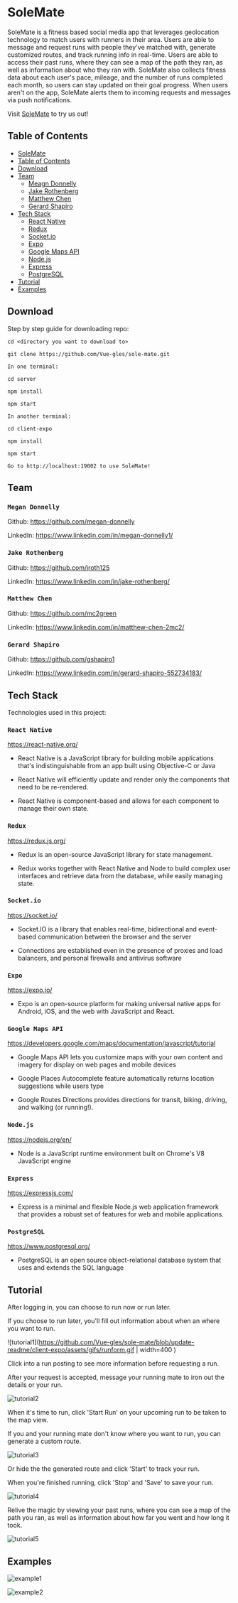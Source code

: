 # SoleMate

SoleMate is a fitness based social media app that leverages geolocation technology to match users with runners in their area. Users are able to message and request runs with people they've matched with, generate customized routes, and track running info in real-time. Users are able to access their past runs, where they can see a map of the path they ran, as well as information about who they ran with. SoleMate also collects fitness data about each user's pace, mileage, and the number of runs completed each month, so users can stay updated on their goal progress. When users aren't on the app, SoleMate alerts them to incoming requests and messages via push notifications.

Visit [SoleMate](https://expo.io/@mdonnelly/sole-mate-app) to try us out!

## Table of Contents

- [SoleMate](#SoleMate)
- [Table of Contents](#Table-of-Contents)
- [Download](#Download)
- [Team](#Team)
  - [Meagn Donnelly](#Megan-Donnelly)
  - [Jake Rothenberg](#Jake-Rothenberg)
  - [Matthew Chen](#Matthew-Chen)
  - [Gerard Shapiro](#Gerard-Shapiro)
- [Tech Stack](#Tech-Stack)
  - [React Native](#React-Native)
  - [Redux](#Redux)
  - [Socket.io](#Socket.io)
  - [Expo](#Expo)
  - [Google Maps API](#Google-Maps-API)
  - [Node.js](#Node.js)
  - [Express](#Express)
  - [PostgreSQL](#PostgreSQL)
- [Tutorial](#Tutorial)
- [Examples](#Examples)

## Download

Step by step guide for downloading repo:

```
cd <directory you want to download to>

git clone https://github.com/Vue-gles/sole-mate.git

In one terminal:

cd server

npm install

npm start

In another terminal:

cd client-expo

npm install

npm start

Go to http://localhost:19002 to use SoleMate!
```

## Team

### `Megan Donnelly`

Github: https://github.com/megan-donnelly

LinkedIn: https://www.linkedin.com/in/megan-donnelly1/

### `Jake Rothenberg`

Github: https://github.com/jroth125

LinkedIn: https://www.linkedin.com/in/jake-rothenberg/

### `Matthew Chen`

Github: https://github.com/mc2green

LinkedIn: https://www.linkedin.com/in/matthew-chen-2mc2/

### `Gerard Shapiro`

Github: https://github.com/gshapiro1

LinkedIn: https://www.linkedin.com/in/gerard-shapiro-552734183/

## Tech Stack

Technologies used in this project:

### `React Native`

https://react-native.org/

- React Native is a JavaScript library for building mobile applications that's indistinguishable from an app built using Objective-C or Java

- React Native will efficiently update and render only the components that need to be re-rendered.

- React Native is component-based and allows for each component to manage their own state.

### `Redux`

https://redux.js.org/

- Redux is an open-source JavaScript library for state management.

- Redux works together with React Native and Node to build complex user interfaces and retrieve data from the database, while easily managing state.

### `Socket.io`

https://socket.io/

- Socket.IO is a library that enables real-time, bidirectional and event-based communication between the browser and the server

- Connections are established even in the presence of proxies and load balancers, and personal firewalls and antivirus software

### `Expo`

https://expo.io/

- Expo is an open-source platform for making universal native apps for Android, iOS, and the web with JavaScript and React.

### `Google Maps API`

https://developers.google.com/maps/documentation/javascript/tutorial

- Google Maps API lets you customize maps with your own content and imagery for display on web pages and mobile devices

- Google Places Autocomplete feature automatically returns location suggestions while users type

- Google Routes Directions provides directions for transit, biking, driving, and walking (or running!).

### `Node.js`

https://nodejs.org/en/

- Node is a JavaScript runtime environment built on Chrome's V8 JavaScript engine

### `Express`

https://expressjs.com/

- Express is a minimal and flexible Node.js web application framework that provides a robust set of features for web and mobile applications.

### `PostgreSQL`

https://www.postgresql.org/

- PostgreSQL is an open source object-relational database system that uses and extends the SQL language

## Tutorial

After logging in, you can choose to run now or run later.

If you choose to run later, you'll fill out information about when an where you want to run.

![tutorial1](https://github.com/Vue-gles/sole-mate/blob/update-readme/client-expo/assets/gifs/runform.gif | width=400 )

Click into a run posting to see more information before requesting a run.

After your request is accepted, message your running mate to iron out the details or your run.

![tutorial2](https://github.com/Vue-gles/sole-mate/blob/update-readme/client-expo/assets/gifs/request_run.gif)

When it's time to run, click 'Start Run' on your upcoming run to be taken to the map view.

If you and your running mate don't know where you want to run, you can generate a custom route.

![tutorial3](hhttps://github.com/Vue-gles/sole-mate/blob/update-readme/client-expo/assets/gifs/custom_routes.gif)

Or hide the the generated route and click 'Start' to track your run.

When you're finished running, click 'Stop' and 'Save' to save your run.

![tutorial4](https://github.com/Vue-gles/sole-mate/blob/update-readme/client-expo/assets/gifs/track_run.gif)

Relive the magic by viewing your past runs, where you can see a map of the path you ran, as well as information about how far you went and how long it took.

![tutorial5](https://github.com/Vue-gles/sole-mate/blob/update-readme/client-expo/assets/gifs/past_runs.gif)

## Examples

![example1](https://github.com/Vue-gles/sole-mate/blob/update-readme/client-expo/assets/images/home.png)

![example2](https://github.com/Vue-gles/sole-mate/blob/update-readme/client-expo/assets/images/map.png)
